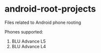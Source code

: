 # android-root-projects
Files related to Android phone rooting

Phones supported:
1. BLU Advance L5
2. BLU Advance L4
